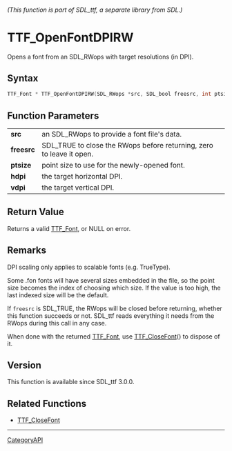 ###### (This function is part of SDL_ttf, a separate library from SDL.)
# TTF_OpenFontDPIRW

Opens a font from an SDL_RWops with target resolutions (in DPI).

## Syntax

```c
TTF_Font * TTF_OpenFontDPIRW(SDL_RWops *src, SDL_bool freesrc, int ptsize, unsigned int hdpi, unsigned int vdpi);

```

## Function Parameters

|                 |                                                                      |
| --------------- | -------------------------------------------------------------------- |
| **src**         | an SDL_RWops to provide a font file's data.                          |
| **freesrc**     | SDL_TRUE to close the RWops before returning, zero to leave it open. |
| **ptsize**      | point size to use for the newly-opened font.                         |
| **hdpi**        | the target horizontal DPI.                                           |
| **vdpi**        | the target vertical DPI.                                             |

## Return Value

Returns a valid [TTF_Font](TTF_Font.md), or NULL on error.

## Remarks

DPI scaling only applies to scalable fonts (e.g. TrueType).

Some .fon fonts will have several sizes embedded in the file, so the point
size becomes the index of choosing which size. If the value is too high,
the last indexed size will be the default.

If `freesrc` is SDL_TRUE, the RWops will be closed before returning,
whether this function succeeds or not. SDL_ttf reads everything it needs
from the RWops during this call in any case.

When done with the returned [TTF_Font](TTF_Font.md), use
[TTF_CloseFont](TTF_CloseFont.md)() to dispose of it.

## Version

This function is available since SDL_ttf 3.0.0.

## Related Functions

* [TTF_CloseFont](TTF_CloseFont.md)

----
[CategoryAPI](CategoryAPI.md)

